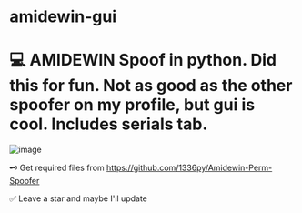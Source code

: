 # amidewin-gui
# 💻 AMIDEWIN Spoof in python. Did this for fun. Not as good as the other spoofer on my profile, but gui is cool. Includes serials tab.




![image](https://github.com/user-attachments/assets/f7c5b8f6-b37c-4990-94bc-216d60eb56c1)



🗝️ Get required files from https://github.com/1336py/Amidewin-Perm-Spoofer

✅ Leave a star and maybe I'll update
